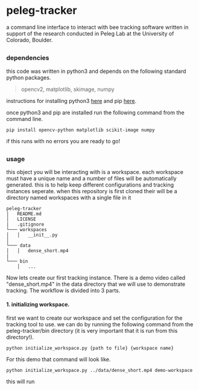 # peleg-tracker 

a command line interface to interact with bee tracking software written in support of the research conducted in Peleg Lab at the University of Colorado, Boulder. 

## 

### dependencies 

this code was written in python3 and depends on the following standard python packages.

> opencv2, matplotlib, skimage, numpy 

instructions for installing python3 [here](https://realpython.com/installing-python/) and pip [here](https://pip.pypa.io/en/stable/installing/).

once python3 and pip are installed run the following command from the command line.

```
pip install opencv-python matplotlib scikit-image numpy
```

if this runs with no errors you are ready to go!

##

### usage

this object you will be interacting with is a workspace. each workspace must have a unique name and a number of files will be automatically generated. this is to help keep different configurations and tracking instances seperate. when this repository is first cloned their will be a directory named workspaces with a single file in it

```
peleg-tracker
│   README.md
│   LICENSE
|   .gitignore
└─── workspaces 
│   │   __init__.py
│   
└─── data 
│   │   dense_short.mp4
|
└─── bin
    │   ...
```

Now lets create our first tracking instance. There is a demo video called "dense_short.mp4" in the data directory that we will use to demonstrate tracking. The workflow is divided into 3 parts. 

#### 1. initializing workspace.

first we want to create our workspace and set the configuration for the tracking tool to use. we can do by running the following command from the peleg-tracker/bin directory (it is very important that it is run from this directory!).

```
python initialize_workspace.py {path to file} {workspace name}
```

For this demo that command will look like.

```
python initialize_workspace.py ../data/dense_short.mp4 demo-workspace
```

this will run
 
